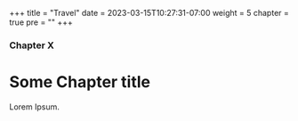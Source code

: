 +++
title = "Travel"
date = 2023-03-15T10:27:31-07:00
weight = 5
chapter = true
pre = "<b></b>"
+++

### Chapter X

# Some Chapter title

Lorem Ipsum.